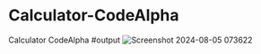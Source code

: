 # Calculator-CodeAlpha
Calculator CodeAlpha 
#output
![Screenshot 2024-08-05 073622](https://github.com/user-attachments/assets/f608cb3b-c9cf-4813-bc35-7eb45d409b8d)


